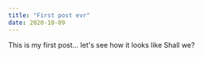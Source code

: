 ```yaml
---
title: "First post evr"
date: 2020-10-09
---
```

This is my first post... let's see how it looks like
Shall we?
